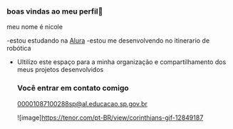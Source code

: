 ### boas vindas ao meu perfil💖

meu nome é nicole 

-estou estudando na [Alura](https://www.alura.com.br)
-estou me desenvolvendo no itinerario de robótica
- Ultilizo este espaço para a minha organização e compartilhamento dos meus projetos desenvolvidos

  ### Você entrar em contato comigo

  00001087100288sp@al.educacao.sp.gov.br


  ![]()![image]https://tenor.com/pt-BR/view/corinthians-gif-12849187
  
